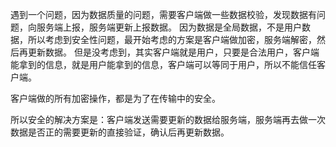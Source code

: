 遇到一个问题，因为数据质量的问题，需要客户端做一些数据校验，发现数据有问题，向服务端上报，服务端更新上报数据。
因为数据是全局数据，不是用户数据，所以考虑到安全性问题，最开始考虑的方案是客户端做加密，服务端解密，然后再更新数据。
但是没考虑到，其实客户端就是用户，只要是合法用户，客户端能拿到的信息，就是用户能拿到的信息，客户端可以等同于用户，所以不能信任客户端。

客户端做的所有加密操作，都是为了在传输中的安全。

所以安全的解决方案是：客户端发送需要更新的数据给服务端，服务端再去做一次数据是否正的需要更新的直接验证，确认后再更新数据。


